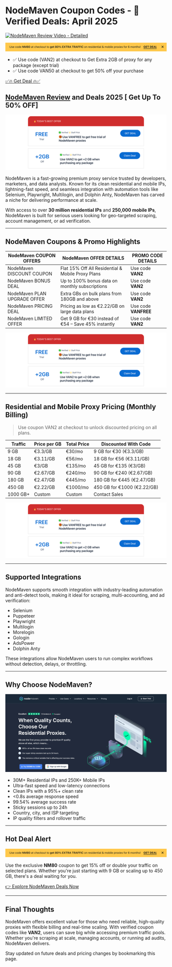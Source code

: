 # NodeMaven Coupon Codes - 🔎 Verified Deals: April 2025

[![NodeMaven Review Video - Detailed](https://img.youtube.com/vi/m1DXS2QVBt4/0.jpg)](https://proxygraphy.com/aff/nodemaven)

[![NodeMaven Website](https://raw.githubusercontent.com/proxygraphy/editorial/refs/heads/main/img/nodemaven/nodemaven-cta-coupon.webp)](https://proxygraphy.com/aff/nodemaven)

* ✅ Use code (VAN2) at checkout to Get Extra 2GB of proxy for any package (except trial)
* ✅ Use code VAN50 at checkout to get 50% off your purchase

[✅🔥 Get Deal 🔥✅](https://proxygraphy.com/aff/nodemaven)

## [NodeMaven Review](https://proxygraphy.com/aff/nodemaven) and Deals 2025 [ Get Up To 50% OFF]

[![NodeMaven Coupons - Best Deals Ever](https://raw.githubusercontent.com/proxygraphy/editorial/refs/heads/main/img/nodemaven/nodemaven-coupon-codes.png)](https://proxygraphy.com/aff/nodemaven)

NodeMaven is a fast-growing premium proxy service trusted by developers, marketers, and data analysts. Known for its clean residential and mobile IPs, lightning-fast speed, and seamless integration with automation tools like Selenium, Playwright, Multilogin, and Dolphin Anty, NodeMaven has carved a niche for delivering performance at scale.

With access to over **30 million residential IPs** and **250,000 mobile IPs**, NodeMaven is built for serious users looking for geo-targeted scraping, account management, or ad verification.

---

## NodeMaven Coupons & Promo Highlights

| **NodeMaven COUPON OFFERS** | **NodeMaven OFFER DETAILS** | **PROMO CODE DETAILS** |
| --- | --- | --- |
| NodeMaven DISCOUNT COUPON | Flat 15% Off All Residential & Mobile Proxy Plans | Use code **VAN2** |
| NodeMaven BONUS DEAL | Up to 100% bonus data on monthly subscriptions | Use code **VAN2** |
| NodeMaven PLAN UPGRADE OFFER | Extra GBs on bulk plans from 180GB and above | Use code **VAN2** |
| NodeMaven PRICING DEAL | Pricing as low as €2.22/GB on large data plans | Use code **VANFREE** |
| NodeMaven LIMITED OFFER | Get 9 GB for €30 instead of €54 – Save 45% instantly | Use code **VAN2** |

[![NodeMaven Coupons - Best Deals Ever](https://raw.githubusercontent.com/proxygraphy/editorial/refs/heads/main/img/nodemaven/nodemaven-coupon-codes.png)](https://proxygraphy.com/aff/nodemaven)

---

## Residential and Mobile Proxy Pricing (Monthly Billing)

> Use coupon VAN2 at checkout to unlock discounted pricing on all plans.

| **Traffic** | **Price per GB** | **Total Price** | **Discounted With Code** |
| --- | --- | --- | --- |
| 9 GB | €3.3/GB | €30/mo | 9 GB for €30 (€3.3/GB) |
| 18 GB | €3.11/GB | €56/mo | 18 GB for €56 (€3.11/GB) |
| 45 GB | €3/GB | €135/mo | 45 GB for €135 (€3/GB) |
| 90 GB | €2.67/GB | €240/mo | 90 GB for €240 (€2.67/GB) |
| 180 GB | €2.47/GB | €445/mo | 180 GB for €445 (€2.47/GB) |
| 450 GB | €2.22/GB | €1000/mo | 450 GB for €1000 (€2.22/GB) |
| 1000 GB+ | Custom | Custom | Contact Sales |

[![NodeMaven Discounted Pricing - Best Deal](https://raw.githubusercontent.com/proxygraphy/editorial/refs/heads/main/img/nodemaven/nodemaven-coupon-codes.png)](https://proxygraphy.com/aff/nodemaven)


---

## Supported Integrations

NodeMaven supports smooth integration with industry-leading automation and anti-detect tools, making it ideal for scraping, multi-accounting, and ad verification:

- Selenium
- Puppeteer
- Playwright
- Multilogin
- Morelogin
- Gologin
- AdsPower
- Dolphin Anty

These integrations allow NodeMaven users to run complex workflows without detection, delays, or throttling.

---

## Why Choose NodeMaven?

[![NodeMaven Website](https://raw.githubusercontent.com/proxygraphy/editorial/refs/heads/main/img/nodemaven/nodemaven-website-preview.webp)](https://proxygraphy.com/aff/nodemaven)


- 30M+ Residential IPs and 250K+ Mobile IPs
- Ultra-fast speed and low-latency connections
- Clean IPs with a 95%+ clean rate
- <0.8s average response speed
- 99.54% average success rate
- Sticky sessions up to 24h
- Country, city, and ISP targeting
- IP quality filters and rollover traffic

---

## Hot Deal Alert

[![NodeMaven Website](https://raw.githubusercontent.com/proxygraphy/editorial/refs/heads/main/img/nodemaven/nodemaven-cta-coupon.webp)](https://proxygraphy.com/aff/nodemaven)

Use the exclusive **NM80** coupon to get 15% off or double your traffic on selected plans. Whether you're just starting with 9 GB or scaling up to 450 GB, there's a deal waiting for you.

[👉 Explore NodeMaven Deals Now](https://proxygraphy.com/aff/nodemaven)

---

## Final Thoughts

NodeMaven offers excellent value for those who need reliable, high-quality proxies with flexible billing and real-time scaling. With verified coupon codes like **VAN2**, users can save big while accessing premium traffic pools. Whether you're scraping at scale, managing accounts, or running ad audits, NodeMaven delivers.

Stay updated on future deals and pricing changes by bookmarking this page.